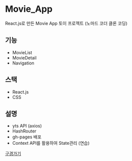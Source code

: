 # Movie_App
React.js로 만든 Movie App 토이 프로젝트 (노마드 코더 클론 코딩)



## 기능

- MovieList
- MovieDetail
- Navigation

## 스택

- React.js
- CSS

## 설명

- yts API (axios)
- HashRouter
- gh-pages 배포
- Context API를 활용하여 State관리 (연습)

[구경가기](https://kwak-bs.github.io/movie_app/)